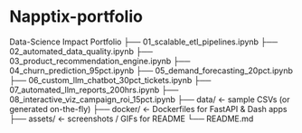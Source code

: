 # Napptix-portfolio
Data-Science Impact Portfolio
├── 01_scalable_etl_pipelines.ipynb
├── 02_automated_data_quality.ipynb
├── 03_product_recommendation_engine.ipynb
├── 04_churn_prediction_95pct.ipynb
├── 05_demand_forecasting_20pct.ipynb
├── 06_custom_llm_chatbot_30pct_tickets.ipynb
├── 07_automated_llm_reports_200hrs.ipynb
├── 08_interactive_viz_campaign_roi_15pct.ipynb
├── data/               ← sample CSVs (or generated on-the-fly)
├── docker/             ← Dockerfiles for FastAPI & Dash apps
├── assets/             ← screenshots / GIFs for README
└── README.md
